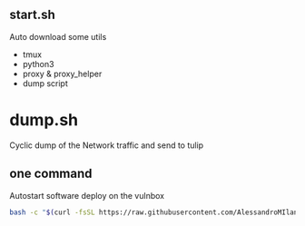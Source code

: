 
## start.sh
Auto download some utils
- tmux
- python3
- proxy & proxy_helper
- dump script

# dump.sh
Cyclic dump of the Network traffic and send to tulip

## one command
Autostart software deploy on the vulnbox

```bash
bash -c "$(curl -fsSL https://raw.githubusercontent.com/AlessandroMIlani/ctf_scripts/main/vuln/start.sh)"
```
